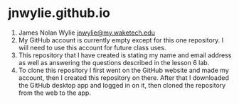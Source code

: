 # jnwylie.github.io
1. James Nolan Wylie jnwylie@my.waketech.edu
2. My GitHub account is currently empty except for this one repository. I will need to use this account for future class uses.
3. This repository that I have created is stating my name and email address as well as answering the questions described in the lesson 6 lab.
4. To clone this repository I first went on the GitHub website and made my account, then I created this repository on there. After that I downloaded the GitHub desktop app and logged in on it, then cloned the repository from the web to the app.